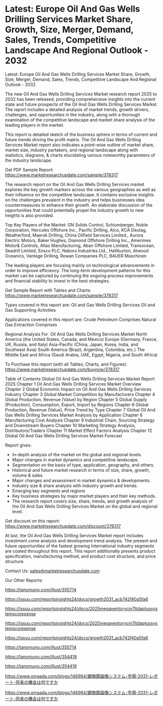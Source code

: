 # Latest: Europe Oil And Gas Wells Drilling Services Market Share, Growth, Size, Merger, Demand, Sales, Trends, Competitive Landscape And Regional Outlook - 2032

Latest: Europe Oil And Gas Wells Drilling Services Market Share, Growth, Size, Merger, Demand, Sales, Trends, Competitive Landscape And Regional Outlook - 2032

The new Oil And Gas Wells Drilling Services Market research report 2025 to 2032 has been released, providing comprehensive insights into the current state and future prospects of the Oil And Gas Wells Drilling Services Market. The report includes a detailed analysis of market trends, growth drivers, challenges, and opportunities in the industry, along with a thorough examination of the competitive landscape and market share analysis of the leading players in the market.

This report is detailed sketch of the business sphere in terms of current and future trends driving the profit matrix. The Oil And Gas Wells Drilling Services Market report also indicates a point-wise outline of market share, market size, industry partakers, and regional landscape along with statistics, diagrams, & charts elucidating various noteworthy parameters of the industry landscape.

Get PDF Sample Report: https://www.marketresearchupdate.com/sample/378317

The research report on the Oil And Gas Wells Drilling Services market explores the key growth markers across the various geographies as well as their influence on the competitive landscape. It contains exclusive insights on the challenges prevalent in the industry and helps businesses idea countermeasures to enhance their growth. An elaborate discussion of the opportunities that could potentially propel the industry growth to new heights is also provided.

Top Key Players of the Market:
GN Solids Control, Schlumberger, Noble Corporation, Hercules Offshore Inc., Pacific Drilling, Alco, KCA Deutag, Weatherford, Maersk Drilling, China Oilfield Services Limited., Aurora Electric Motors, Baker Hughes, Diamond Offshore Drilling Inc., Amerimex Motor& Controls, Atlas Manufacturing, Aban Offshore Limited, Transocean, Seadrill Limited, Ensco PLC, Nabors Industries Ltd., Halliburton, Atwood Oceanics, Vantage Drilling, Rowan Companies PLC, BAUER Maschinen


The leading players are focusing mainly on technological advancements in order to improve efficiency. The long-term development patterns for this market can be captured by continuing the ongoing process improvements and financial stability to invest in the best strategies.

Get Sample Report with Tables and Charts: https://www.marketresearchupdate.com/sample/378317

Types covered in this report are:
Oil and Gas Wells Drilling Services
Oil and Gas Supporting Activities


Applications covered in this report are:
Crude Petroleum Comprises
Natural Gas Extraction Comprises


Regional Analysis For  Oil And Gas Wells Drilling Services Market
North America (the United States, Canada, and Mexico)
Europe (Germany, France, UK, Russia, and Italy)
Asia-Pacific (China, Japan, Korea, India, and Southeast Asia)
South America (Brazil, Argentina, Colombia, etc.)
The Middle East and Africa (Saudi Arabia, UAE, Egypt, Nigeria, and South Africa)

To Purchase this report (with all Tables, Charts, and Figures): https://www.marketresearchupdate.com/buynow/378317

Table of Contents
Global Oil And Gas Wells Drilling Services Market Report 2025
Chapter 1 Oil And Gas Wells Drilling Services Market Overview
Chapter 2 Global Economic Impact on Oil And Gas Wells Drilling Services Industry
Chapter 3 Global Market Competition by Manufacturers
Chapter 4 Global Production, Revenue (Value) by Region
Chapter 5 Global Supply (Production), Consumption, Export, Import by Regions
Chapter 6 Global Production, Revenue (Value), Price Trend by Type
Chapter 7 Global Oil And Gas Wells Drilling Services Market Analysis by Application
Chapter 8 Manufacturing Cost Analysis
Chapter 9 Industrial Chain, Sourcing Strategy and Downstream Buyers
Chapter 10 Marketing Strategy Analysis, Distributors/Traders
Chapter 11 Market Effect Factors Analysis
Chapter 12 Global Oil And Gas Wells Drilling Services Market Forecast

Report gives:

- In-depth analysis of the market on the global and regional levels.
- Major changes in market dynamics and competitive landscape.
- Segmentation on the basis of type, application, geography, and others.
- Historical and future market research in terms of size, share, growth, volume & sales.
- Major changes and assessment in market dynamics & developments.
- Industry size & share analysis with industry growth and trends.
- Emerging key segments and regions
- Key business strategies by major market players and their key methods.
- The research report covers size, share, trends, and growth analysis of the Oil And Gas Wells Drilling Services Market on the global and regional level.

Get discount on this report: https://www.marketresearchupdate.com/discount/378317

At last, the Oil And Gas Wells Drilling Services Market report includes investment come analysis and development trend analysis. The present and future opportunities of the fastest growing international industry segments are coated throughout this report. This report additionally presents product specification, manufacturing method, and product cost structure, and price structure.

Contact Us:
sales@marketresearchupdate.com

Our Other Reports:

https://tanomuno.com/illust/355714

https://issuu.com/reportsinsights24/docs/growth2031_acb742f40a5fa6

https://issuu.com/reportsinsights24/docs/2025megaventorycin7ltdaptussystemscoresense

https://issuu.com/reportsinsights24/docs/2025megaventorycin7ltdaptussystemscoresense

https://issuu.com/reportsinsights24/docs/growth2031_acb742f40a5fa6

https://tanomuno.com/illust/355714

https://tanomuno.com/illust/354419

https://tanomuno.com/illust/354419

https://www.omaada.com/blogs/146964/顕微鏡画像システム-市場-2031-レポート-将来の機会は何ですか

https://www.omaada.com/blogs/146964/顕微鏡画像システム-市場-2031-レポート-将来の機会は何ですか

